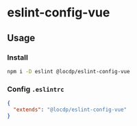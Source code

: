 # eslint-config-vue

## Usage

### Install

```bash
npm i -D eslint @locdp/eslint-config-vue
```

### Config `.eslintrc`

```json
{
  "extends": "@locdp/eslint-config-vue"
}
```
